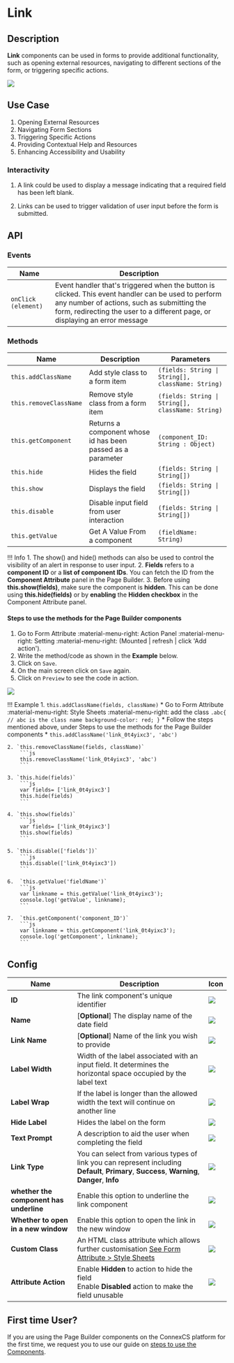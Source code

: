 # Link

## Description

**Link** components can be used in forms to provide additional functionality, such as opening external resources, navigating to different sections of the form, or triggering specific actions.

<img src= "/apps/components/img/link.png">

## Use Case

1. Opening External Resources
2. Navigating Form Sections
3. Triggering Specific Actions
4. Providing Contextual Help and Resources
5. Enhancing Accessibility and Usability

### Interactivity

1. A link could be used to display a message indicating that a required field has been left blank.

2. Links can be used to trigger validation of user input before the form is submitted.

## API

### Events

| **Name**| **Description**|
|---------|----------------|
| `onClick (element)`| Event handler that's triggered when the button is clicked. This event handler can be used to perform any number of actions, such as submitting the form, redirecting the user to a different page, or displaying an error message|

### Methods

| **Name**| **Description**|**Parameters**|
|---------|----------------|--------------|
|`this.addClassName`|Add style class to a form item|`(fields: String \| String[], className: String)`|
|`this.removeClassName`|Remove style class from a form item|`(fields: String \| String[], className: String)`|
|`this.getComponent`|Returns a component whose id has been passed as a parameter|`(component_ID: String : Object)`|
|`this.hide`|Hides the field|`(fields: String \| String[])`|
|`this.show`|Displays the field|`(fields: String \| String[])`|
|`this.disable`| Disable input field from user interaction|`(fields: String \| String[])`|
|`this.getValue`|Get A Value From a component|`(fieldName: String)`|

!!! Info
    1. The show() and hide() methods can also be used to control the visibility of an alert in response to user input.
    2. **Fields** refers to a **component ID** or a **list of component IDs**. You can fetch the ID from the **Component Attribute** panel in the Page Builder.
    3. Before using **this.show(fields)**, make sure the component is **hidden**. This can be done using **this.hide(fields)** or by **enabling** the **Hidden checkbox** in the Component Attribute panel.

#### Steps to use the methods for the Page Builder components

1. Go to Form Attribute :material-menu-right: Action Panel :material-menu-right: Setting :material-menu-right: (Mounted | refresh | click 'Add action').
2. Write the method/code as shown in the **Example** below.
3. Click on `Save`.
4. On the main screen click on `Save` again.
5. Click on `Preview` to see the code in action.
<img src= "/apps/components/img/check1.png">

!!! Example
    1. `this.addClassName(fields, className)`
          * Go to Form Attribute :material-menu-right: Style Sheets :material-menu-right: add the class
            ```
            .abc{ // abc is the class name
            background-color: red;
            }
            ```
          * Follow the steps mentioned above, under Steps to use the methods for the Page Builder components
          * ```
            this.addClassName('link_0t4yixc3', 'abc')
            ```

    2. `this.removeClassName(fields, className)`
        ```js
        this.removeClassName('link_0t4yixc3', 'abc')
        ```
    
    3. `this.hide(fields)`
        ```js
        var fields= ['link_0t4yixc3']
        this.hide(fields)
        ```
    
    4. `this.show(fields)`
        ```js
        var fields= ['link_0t4yixc3']
        this.show(fields)
        ```
    
    5. `this.disable(['fields'])`
        ```js
        this.disable(['link_0t4yixc3'])
        ```
    
    6.  `this.getValue('fieldName')`
        ```js
        var linkname = this.getValue('link_0t4yixc3');
        console.log('getValue', linkname);
        ```
    
    7.  `this.getComponent('component_ID')`
        ```js
        var linkname = this.getComponent('link_0t4yixc3');
        console.log('getComponent', linkname);
        ```

## Config

| **Name**|**Description**|**Icon**|
|---------|---------------|--------|
|**ID**| The link component's unique identifier|<img src= "/apps/components/img/input_id.png">|
|**Name**| [**Optional**] The display name of the date field|<img src= "/apps/components/img/checkbox_name.png">|
|**Link Name**| [**Optional**] Name of the link you wish to provide|<img src= "/apps/components/img/link_linkname.png">|
|**Label Width**|Width of the label associated with an input field. It determines the horizontal space occupied by the label text|<img src= "/apps/components/img/input_labelwidth1.png">|
|**Label Wrap**| If the label is longer than the allowed width the text will continue on another line|<img src= "/apps/components/img/input_labelwrap1.png">|
|**Hide Label**| Hides the label on the form|<img src= "/apps/components/img/input_hidelabel.png">|
|**Text Prompt**| A description to aid the user when completing the field|<img src= "/apps/components/img/input_textprompt.png">|
|**Link Type**| You can select from various types of link you can represent including **Default**, **Primary**, **Success**, **Warning**, **Danger**, **Info**|<img src= "/apps/components/img/link_linktype.png">|
|**whether the component has underline**| Enable this option to underline the link component|<img src= "/apps/components/img/link_underline.png">|
|**Whether to open in a new window**| Enable this option to open the link in the new window|<img src= "/apps/components/img/link_newwindow.png">|
|**Custom Class**| An HTML class attribute which allows further customisation [See Form Attribute > Style Sheets](https://bani-appsection--connexcs-docs.netlify.app/apps/page-builder/#form-attribute)|<img src= "/apps/components/img/input_customclass.png">|
|**Attribute Action**| Enable **Hidden** to action to hide the field <br> Enable **Disabled** action to make the field unusable|<img src= "/apps/components/img/link_attributeaction.png">|

## First time User?

If you are using the Page Builder components on the ConnexCS platform for the first time, we request you to use our guide on <a href="https://bani-appsection--connexcs-docs.netlify.app/apps/page-builder/#steps-to-use-components-in-the-page-builder" target="_blank">steps to use the Components</a>.